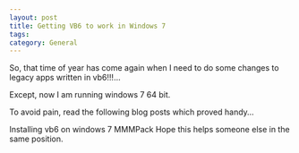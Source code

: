 ```yaml
---
layout: post
title: Getting VB6 to work in Windows 7
tags: 
category: General
---
```


So, that time of year has come again when I need to do some changes to legacy apps written in vb6!!!…

Except, now I am running windows 7 64 bit.

To avoid pain, read the following blog posts which proved handy…

Installing vb6 on windows 7
MMMPack
Hope this helps someone else in the same position.